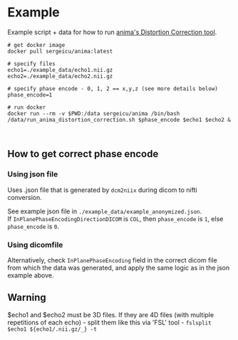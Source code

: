 # Example 

Example script + data for how to run [anima's Distortion Correction tool](https://anima.readthedocs.io/en/latest/registration.html).

```
# get docker image 
docker pull sergeicu/anima:latest

# specify files 
echo1=./example_data/echo1.nii.gz
echo2=./example_data/echo2.nii.gz

# specify phase encode - 0, 1, 2 == x,y,z (see more details below) 
phase_encode=1

# run docker 
docker run --rm -v $PWD:/data sergeicu/anima /bin/bash /data/run_anima_distortion_correction.sh $phase_encode $echo1 $echo2 & 



```


## How to get correct phase encode 

### Using json file 

Uses .json file that is generated by `dcm2niix` during dicom to nifti conversion. 

See example json file in `./example_data/example_anonymized.json`.   
If `InPlanePhaseEncodingDirectionDICOM` is `COL`, then `phase_encode` is `1`, else `phase_encode` is `0`.

### Using dicomfile 

Alternatively, check `InPlanePhaseEncoding` field in the correct dicom file from which the data was generated, and apply the same logic as in the json example above. 


## Warning 
$echo1 and $echo2 must be 3D files. If they are 4D files (with multiple repetitions of each echo) - split them like this via 'FSL' tool - `fslsplit $echo1 ${echo1/.nii.gz/_} -t` 
